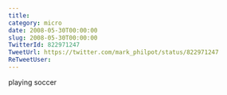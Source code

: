 ```yaml
---
title: 
category: micro
date: 2008-05-30T00:00:00
slug: 2008-05-30T00:00:00
TwitterId: 822971247
TweetUrl: https://twitter.com/mark_philpot/status/822971247
ReTweetUser: 
---
```


playing soccer